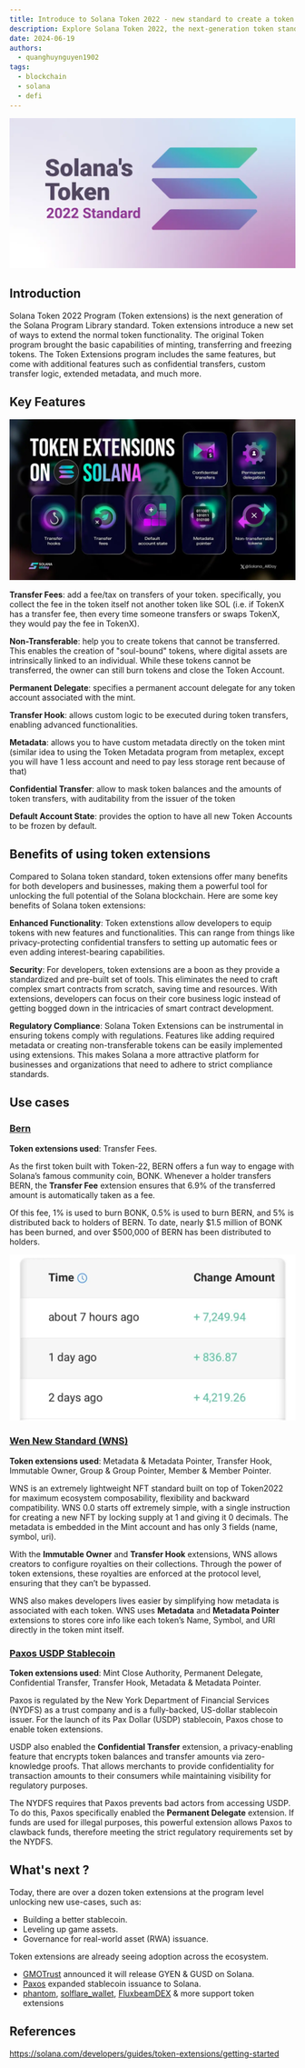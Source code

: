 ```yaml
---
title: Introduce to Solana Token 2022 - new standard to create a token in solana
description: Explore Solana Token 2022, the next-generation token standard on Solana blockchain. Learn about its key features like transfer fees, non-transferable tokens, and confidential transfers. Discover how Token Extensions enhance functionality, improve security, and enable regulatory compliance for developers and businesses in the Solana ecosystem.
date: 2024-06-19
authors:
  - quanghuynguyen1902
tags:
  - blockchain
  - solana
  - defi
---
```


![](assets/introduce-to-solana-token-2022-new-standard-to-create-a-token-in-solana-1.webp)

## Introduction

Solana Token 2022 Program (Token extensions) is the next generation of the Solana Program Library standard. Token extensions introduce a new set of ways to extend the normal token functionality. The original Token program brought the basic capabilities of minting, transferring and freezing tokens. The Token Extensions program includes the same features, but come with additional features such as confidential transfers, custom transfer logic, extended metadata, and much more.

## Key Features

![](assets/introduce-to-solana-token-2022-new-standard-to-create-a-token-in-solana-2.webp)

**Transfer Fees**: add a fee/tax on transfers of your token. specifically, you collect the fee in the token itself not another token like SOL (i.e. if TokenX has a transfer fee, then every time someone transfers or swaps TokenX, they would pay the fee in TokenX).

**Non-Transferable**: help you to create tokens that cannot be transferred. This enables the creation of "soul-bound" tokens, where digital assets are intrinsically linked to an individual. While these tokens cannot be transferred, the owner can still burn tokens and close the Token Account.

**Permanent Delegate**: specifies a permanent account delegate for any token account associated with the mint.

**Transfer Hook**: allows custom logic to be executed during token transfers, enabling advanced functionalities.

**Metadata**: allows you to have custom metadata directly on the token mint (similar idea to using the Token Metadata program from metaplex, except you will have 1 less account and need to pay less storage rent because of that)

**Confidential Transfer**: allow to mask token balances and the amounts of token transfers, with auditability from the issuer of the token

**Default Account State**: provides the option to have all new Token Accounts to be frozen by default.

## Benefits of using token extensions

Compared to Solana token standard, token extensions offer many benefits for both developers and businesses, making them a powerful tool for unlocking the full potential of the Solana blockchain. Here are some key benefits of Solana token extensions:

**Enhanced Functionality**: Token extenstions allow developers to equip tokens with new features and functionalities. This can range from things like privacy-protecting confidential transfers to setting up automatic fees or even adding interest-bearing capabilities.

**Security**: For developers, token extensions are a boon as they provide a standardized and pre-built set of tools. This eliminates the need to craft complex smart contracts from scratch, saving time and resources. With extensions, developers can focus on their core business logic instead of getting bogged down in the intricacies of smart contract development.

**Regulatory Compliance**: Solana Token Extensions can be instrumental in ensuring tokens comply with regulations. Features like adding required metadata or creating non-transferable tokens can be easily implemented using extensions. This makes Solana a more attractive platform for businesses and organizations that need to adhere to strict compliance standards.

## Use cases

### [Bern](https://www.bernboard.com/)

**Token extensions used**: Transfer Fees.

As the first token built with Token-22, BERN offers a fun way to engage with Solana’s famous community coin, BONK. Whenever a holder transfers BERN, the **Transfer Fee** extension ensures that 6.9% of the transferred amount is automatically taken as a fee.

Of this fee, 1% is used to burn BONK, 0.5% is used to burn BERN, and 5% is distributed back to holders of BERN. To date, nearly $1.5 million of BONK has been burned, and over $500,000 of BERN has been distributed to holders.

![](assets/introduce-to-solana-token-2022-new-standard-to-create-a-token-in-solana-3.webp)

### [Wen New Standard (WNS)](https://www.jupresear.ch/t/wen-new-standard-wns-0-0/133)

**Token extensions used**: Metadata & Metadata Pointer, Transfer Hook, Immutable Owner, Group & Group Pointer, Member & Member Pointer.

WNS is an extremely lightweight NFT standard built on top of Token2022 for maximum ecosystem composability, flexibility and backward compatibility. WNS 0.0 starts off extremely simple, with a single instruction for creating a new NFT by locking supply at 1 and giving it 0 decimals. The metadata is embedded in the Mint account and has only 3 fields (name, symbol, uri).

With the **Immutable Owner** and **Transfer Hook** extensions, WNS allows creators to configure royalties on their collections. Through the power of token extensions, these royalties are enforced at the protocol level, ensuring that they can’t be bypassed.

WNS also makes developers lives easier by simplifying how metadata is associated with each token. WNS uses **Metadata** and **Metadata Pointer** extensions to stores core info like each token’s Name, Symbol, and URI directly in the token mint itself.

### [Paxos USDP Stablecoin](https://paxos.com/usdp/)

**Token extensions used**: Mint Close Authority, Permanent Delegate, Confidential Transfer, Transfer Hook, Metadata & Metadata Pointer.

Paxos is regulated by the New York Department of Financial Services (NYDFS) as a trust company and is a fully-backed, US-dollar stablecoin issuer. For the launch of its Pax Dollar (USDP) stablecoin, Paxos chose to enable token extensions.

USDP also enabled the **Confidential Transfer** extension, a privacy-enabling feature that encrypts token balances and transfer amounts via zero-knowledge proofs. That allows merchants to provide confidentiality for transaction amounts to their consumers while maintaining visibility for regulatory purposes.

The NYDFS requires that Paxos prevents bad actors from accessing USDP. To do this, Paxos specifically enabled the **Permanent Delegate** extension. If funds are used for illegal purposes, this powerful extension allows Paxos to clawback funds, therefore meeting the strict regulatory requirements set by the NYDFS.

## What's next ?

Today, there are over a dozen token extensions at the program level unlocking new use-cases, such as:

- Building a better stablecoin.
- Leveling up game assets.
- Governance for real-world asset (RWA) issuance.

Token extensions are already seeing adoption across the ecosystem.

- [GMOTrust](https://x.com/GMOTrust) announced it will release GYEN & GUSD on Solana.
- [Paxos](https://x.com/Paxos) expanded stablecoin issuance to Solana.
- [phantom](https://x.com/phantom), [solflare_wallet](https://x.com/solflare_wallet), [FluxbeamDEX](https://x.com/FluxBeamDEX) & more support token extensions

## References

https://solana.com/developers/guides/token-extensions/getting-started

